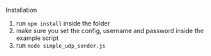 Installation

1) run `npm install` inside the folder
2) make sure you set the config, username and password inside the example script
3) run `node simple_udp_sender.js`